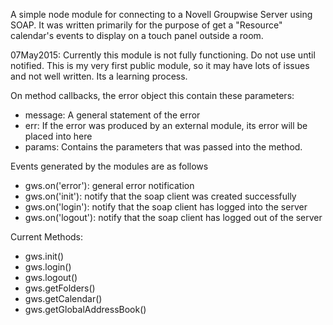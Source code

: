 A simple node module for connecting to a Novell Groupwise Server using SOAP.
It was written primarily for the purpose of get a "Resource" calendar's events to display on a touch panel outside a room.

07May2015:
Currently this module is not fully functioning. Do not use until notified.
This is my very first public module, so it may have lots of issues and not well written. Its a learning process.


On method callbacks, the error object this contain these parameters:
 - message: A general statement of the error
 - err: If the error was produced by an external module, its error will be placed into here
 - params: Contains the parameters that was passed into the method.
 
 
Events generated by the modules are as follows

 - gws.on('error'): general error notification
 - gws.on('init'): notify that the soap client was created successfully
 - gws.on('login'): notify that the soap client has logged into the server
 - gws.on('logout'): notify that the soap client has logged out of the server
 
 
Current Methods:
 
 - gws.init()
 - gws.login()
 - gws.logout()
 - gws.getFolders()
 - gws.getCalendar()
 - gws.getGlobalAddressBook()